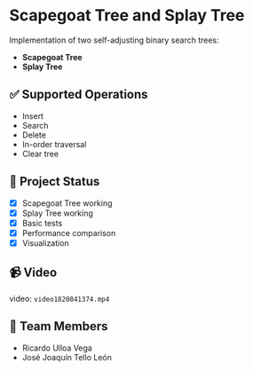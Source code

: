 # Scapegoat Tree and Splay Tree

Implementation of two self-adjusting binary search trees:

- **Scapegoat Tree**
- **Splay Tree**

## ✅ Supported Operations

- Insert
- Search
- Delete
- In-order traversal
- Clear tree

## 🧪 Project Status

- [x] Scapegoat Tree working
- [x] Splay Tree working
- [x] Basic tests
- [X] Performance comparison
- [X] Visualization

## 📹 Video

video: `video1820841374.mp4`

## 👥 Team Members

- Ricardo Ulloa Vega  
- José Joaquín Tello León

